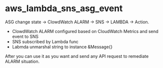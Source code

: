 # aws_lambda_sns_asg_event
ASG change state -> ClowdWatch ALARM -> SNS -> LAMBDA -> Action.
- ClowdWatch ALARM configured based on CloudWatch Metrics and send event to SNS 
- SNS subscribed by Lambda func
- Labmda unmarshal string to instance &Message{}

After you can use it as you want and send any API request to remediate ALARM situation.
